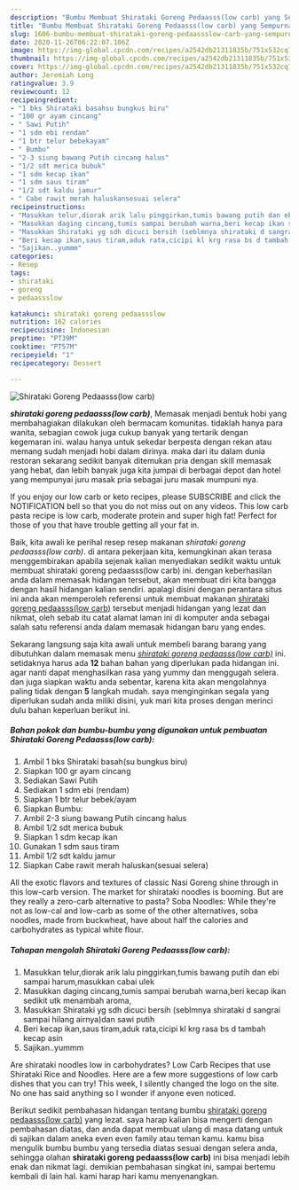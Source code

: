 ```yaml
---
description: "Bumbu Membuat Shirataki Goreng Pedaasss(low carb) yang Sempurna"
title: "Bumbu Membuat Shirataki Goreng Pedaasss(low carb) yang Sempurna"
slug: 1606-bumbu-membuat-shirataki-goreng-pedaassslow-carb-yang-sempurna
date: 2020-11-26T06:22:07.106Z
image: https://img-global.cpcdn.com/recipes/a2542db21311835b/751x532cq70/shirataki-goreng-pedaassslow-carb-foto-resep-utama.jpg
thumbnail: https://img-global.cpcdn.com/recipes/a2542db21311835b/751x532cq70/shirataki-goreng-pedaassslow-carb-foto-resep-utama.jpg
cover: https://img-global.cpcdn.com/recipes/a2542db21311835b/751x532cq70/shirataki-goreng-pedaassslow-carb-foto-resep-utama.jpg
author: Jeremiah Long
ratingvalue: 3.9
reviewcount: 12
recipeingredient:
- "1 bks Shirataki basahsu bungkus biru"
- "100 gr ayam cincang"
- " Sawi Putih"
- "1 sdm ebi rendam"
- "1 btr telur bebekayam"
- " Bumbu"
- "2-3 siung bawang Putih cincang halus"
- "1/2 sdt merica bubuk"
- "1 sdm kecap ikan"
- "1 sdm saus tiram"
- "1/2 sdt kaldu jamur"
- " Cabe rawit merah haluskansesuai selera"
recipeinstructions:
- "Masukkan telur,diorak arik lalu pinggirkan,tumis bawang putih dan ebi sampai harum,masukkan cabai ulek"
- "Masukkan daging cincang,tumis sampai berubah warna,beri kecap ikan sedikit utk menambah aroma,"
- "Masukkan Shirataki yg sdh dicuci bersih (seblmnya shirataki d sangrai sampai hilang airnya)dan sawi putih"
- "Beri kecap ikan,saus tiram,aduk rata,cicipi kl krg rasa bs d tambah kecap asin"
- "Sajikan..yummm"
categories:
- Resep
tags:
- shirataki
- goreng
- pedaassslow

katakunci: shirataki goreng pedaassslow 
nutrition: 162 calories
recipecuisine: Indonesian
preptime: "PT39M"
cooktime: "PT57M"
recipeyield: "1"
recipecategory: Dessert

---
```



![Shirataki Goreng Pedaasss(low carb)](https://img-global.cpcdn.com/recipes/a2542db21311835b/751x532cq70/shirataki-goreng-pedaassslow-carb-foto-resep-utama.jpg)

<b><i>shirataki goreng pedaasss(low carb)</i></b>, Memasak menjadi bentuk hobi yang membahagiakan dilakukan oleh bermacam komunitas. tidaklah hanya para wanita, sebagian cowok juga cukup banyak yang tertarik dengan kegemaran ini. walau hanya untuk sekedar berpesta dengan rekan atau memang sudah menjadi hobi dalam dirinya. maka dari itu dalam dunia restoran sekarang sedikit banyak ditemukan pria dengan skill memasak yang hebat, dan lebih banyak juga kita jumpai di berbagai depot dan hotel yang mempunyai juru masak pria sebagai juru masak mumpuni nya.

If you enjoy our low carb or keto recipes, please SUBSCRIBE and click the NOTIFICATION bell so that you do not miss out on any videos. This low carb pasta recipe is low carb, moderate protein and super high fat! Perfect for those of you that have trouble getting all your fat in.

Baik, kita awali ke perihal resep resep makanan <i>shirataki goreng pedaasss(low carb)</i>. di antara pekerjaan kita, kemungkinan akan terasa menggembirakan apabila sejenak kalian menyediakan sedikit waktu untuk membuat shirataki goreng pedaasss(low carb) ini. dengan keberhasilan anda dalam memasak hidangan tersebut, akan membuat diri kita bangga dengan hasil hidangan kalian sendiri. apalagi disini dengan perantara situs ini anda akan memperoleh referensi untuk membuat makanan <u>shirataki goreng pedaasss(low carb)</u> tersebut menjadi hidangan yang lezat dan nikmat, oleh sebab itu catat alamat laman ini di komputer anda sebagai salah satu referensi anda dalam memasak hidangan baru yang endes.


Sekarang langsung saja kita awali untuk membeli barang barang yang dibutuhkan dalam memasak menu <u><i>shirataki goreng pedaasss(low carb)</i></u> ini. setidaknya harus ada <b>12</b> bahan bahan yang diperlukan pada hidangan ini. agar nanti dapat menghasilkan rasa yang yummy dan menggugah selera. dan juga siapkan waktu anda sebentar, karena kita akan mengolahnya paling tidak dengan <b>5</b> langkah mudah. saya menginginkan segala yang diperlukan sudah anda miliki disini, yuk mari kita proses dengan merinci dulu bahan keperluan berikut ini.

<!--inarticleads1-->

##### Bahan pokok dan bumbu-bumbu yang digunakan untuk pembuatan Shirataki Goreng Pedaasss(low carb):

1. Ambil 1 bks Shirataki basah(su bungkus biru)
1. Siapkan 100 gr ayam cincang
1. Sediakan  Sawi Putih
1. Sediakan 1 sdm ebi (rendam)
1. Siapkan 1 btr telur bebek/ayam
1. Siapkan  Bumbu:
1. Ambil 2-3 siung bawang Putih cincang halus
1. Ambil 1/2 sdt merica bubuk
1. Siapkan 1 sdm kecap ikan
1. Gunakan 1 sdm saus tiram
1. Ambil 1/2 sdt kaldu jamur
1. Siapkan  Cabe rawit merah haluskan(sesuai selera)


All the exotic flavors and textures of classic Nasi Goreng shine through in this low-carb version. The market for shirataki noodles is booming. But are they really a zero-carb alternative to pasta? Soba Noodles: While they&#39;re not as low-cal and low-carb as some of the other alternatives, soba noodles, made from buckwheat, have about half the calories and carbohydrates as typical white flour. 

<!--inarticleads2-->

##### Tahapan mengolah Shirataki Goreng Pedaasss(low carb):

1. Masukkan telur,diorak arik lalu pinggirkan,tumis bawang putih dan ebi sampai harum,masukkan cabai ulek
1. Masukkan daging cincang,tumis sampai berubah warna,beri kecap ikan sedikit utk menambah aroma,
1. Masukkan Shirataki yg sdh dicuci bersih (seblmnya shirataki d sangrai sampai hilang airnya)dan sawi putih
1. Beri kecap ikan,saus tiram,aduk rata,cicipi kl krg rasa bs d tambah kecap asin
1. Sajikan..yummm


Are shirataki noodles low in carbohydrates? Low Carb Recipes that use Shirataki Rice and Noodles. Here are a few more suggestions of low carb dishes that you can try! This week, I silently changed the logo on the site. No one has said anything so I wonder if anyone even noticed. 

Berikut sedikit pembahasan hidangan tentang bumbu <u>shirataki goreng pedaasss(low carb)</u> yang lezat. saya harap kalian bisa mengerti dengan pembahasan diatas, dan anda dapat membuat ulang di masa datang untuk di sajikan dalam aneka even even family atau teman kamu. kamu bisa mengulik bumbu bumbu yang tersedia diatas sesuai dengan selera anda, sehingga olahan <b>shirataki goreng pedaasss(low carb)</b> ini bisa menjadi lebih enak dan nikmat lagi. demikian pembahasan singkat ini, sampai bertemu kembali di lain hal. kami harap hari kamu menyenangkan.
